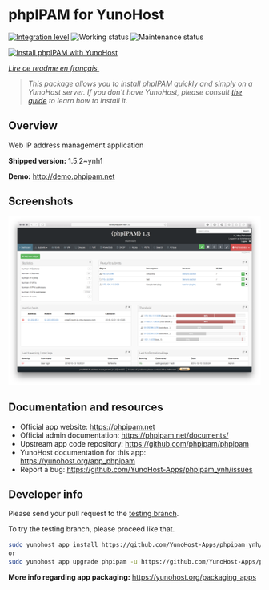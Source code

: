 <!--
N.B.: This README was automatically generated by https://github.com/YunoHost/apps/tree/master/tools/README-generator
It shall NOT be edited by hand.
-->

# phpIPAM for YunoHost

[![Integration level](https://dash.yunohost.org/integration/phpipam.svg)](https://dash.yunohost.org/appci/app/phpipam) ![Working status](https://ci-apps.yunohost.org/ci/badges/phpipam.status.svg) ![Maintenance status](https://ci-apps.yunohost.org/ci/badges/phpipam.maintain.svg)

[![Install phpIPAM with YunoHost](https://install-app.yunohost.org/install-with-yunohost.svg)](https://install-app.yunohost.org/?app=phpipam)

*[Lire ce readme en français.](./README_fr.md)*

> *This package allows you to install phpIPAM quickly and simply on a YunoHost server.
If you don't have YunoHost, please consult [the guide](https://yunohost.org/#/install) to learn how to install it.*

## Overview

Web IP address management application

**Shipped version:** 1.5.2~ynh1

**Demo:** http://demo.phpipam.net

## Screenshots

![Screenshot of phpIPAM](./doc/screenshots/dashboard.png)

## Documentation and resources

* Official app website: <https://phpipam.net>
* Official admin documentation: <https://phpipam.net/documents/>
* Upstream app code repository: <https://github.com/phpipam/phpipam>
* YunoHost documentation for this app: <https://yunohost.org/app_phpipam>
* Report a bug: <https://github.com/YunoHost-Apps/phpipam_ynh/issues>

## Developer info

Please send your pull request to the [testing branch](https://github.com/YunoHost-Apps/phpipam_ynh/tree/testing).

To try the testing branch, please proceed like that.

``` bash
sudo yunohost app install https://github.com/YunoHost-Apps/phpipam_ynh/tree/testing --debug
or
sudo yunohost app upgrade phpipam -u https://github.com/YunoHost-Apps/phpipam_ynh/tree/testing --debug
```

**More info regarding app packaging:** <https://yunohost.org/packaging_apps>
